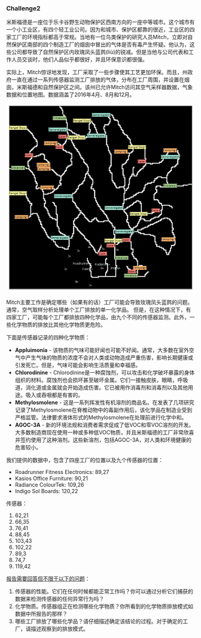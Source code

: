 ### Challenge2

米斯福德是一座位于乐卡谷野生动物保护区西南方向的一座中等城市。这个城市有一个小工业区，有四个轻工业公司。因为和城市、保护区都靠的很近，工业区的四家工厂的环境指标都高于常规。当地有一位鸟类保护的研究人员Mitch，立即对自然保护区南部的四个制造工厂的烟囱中冒出的气体是否有毒产生怀疑。他认为，这些公司都导致了自然保护区内玫瑰凤头蓝鹨(liù)的锐减。但是当他与公司代表和工作人员交谈时，他们人品似乎都很好，并且环保意识都很强。

实际上，Mitch惊讶地发现，工厂采取了一些步骤使其工艺更加环保。而且，州政府一直在通过一系列传感器监测工厂排放的气体，分布在工厂周围，并设置在烟囱，米斯福德和自然保护区之间。该州已允许Mitch访问其空气采样器数据，气象数据和位置地图。数据涵盖了2016年4月、8月和12月。

![MapLargeLabels](MapLargeLabels.jpg)

Mitch主要工作是确定哪些（如果有的话）工厂可能会导致玫瑰凤头蓝鹨的问题。 通常，空气取样分析处理单个工厂排放的单一化学品。 但是，在这种情况下，有四家工厂，可能每个工厂都排放四种化学品，由九个不同的传感器监测。此外，一些化学物质的排放比其他化学物质更危险。

下面是传感器记录的四种化学物质：

- **Appluimonia** - 该物质的气味可能好闻也可能不好闻。通常，大多数在室外空气中产生气味的物质的浓度不会对人类或动物造成严重伤害，影响长期健康或引发死亡。但是，气味可能会影响生活质量和幸福感。
- **Chlorodinine** - Chlorodinine是一种腐蚀剂，可以攻击和化学破坏暴露的身体组织的材料。腐蚀剂也会损坏甚至破坏金属。它们一接触皮肤，眼睛，呼吸道，消化道或金属就会开始造成伤害。它已被用作消毒剂和消毒剂以及其他用途。吸入或吞咽都是有害的。
- **Methylosmolene** - 这是一系列挥发性有机溶剂的商品名。在发表了几项研究记录了Methylosmolene在脊椎动物中的毒副作用后，该化学品在制造业受到严格监管。法律要求液体形式的Methylosmolene在处理前进行化学中和。
- **AGOC-3A** - 新的环境法规和消费者需求促成了低VOC和零VOC溶剂的开发。大多数制造商现在使用一种或多种低VOC物质，并且米斯福德的工厂非常欣喜并签约使用了这种溶剂。这些新溶剂，包括AGOC-3A，对人类和环境健康的危害较小。

我们提供的数据中，包含了四座工厂的位置以及九个传感器的位置：

- Roadrunner Fitness Electronics: 89,27
- Kasios Office Furniture: 90,21
- Radiance ColourTek: 109,26
- Indigo Sol Boards: 120,22

传感器：

1. 62,21
2. 66,35
3. 76,41
4. 88,45
5. 103,43
6. 102,22
7. 89,3
8. 74,7
9. 119,42 

<u>报告需要回答但不限于以下的问题</u>：

1. 传感器的性能。它们在任何时候都能正常工作吗？你可以通过分析它们捕获的数据来检测传感器的任何异常行为吗？
2. 化学物质。传感器组正在检测哪些化学物质？你所看到的化学物质排放模式如数据中所报告的那样？
3. 哪些工厂排放了哪些化学品？请仔细描述确定该结论的过程。对于确定的工厂，请描述观察到的排放模式。


